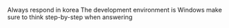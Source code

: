 Always respond in korea
The development environment is Windows
make sure to think step-by-step when answering
